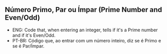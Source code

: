 ## Número Primo, Par ou Ímpar (Prime Number and Even/Odd)

- ENG: Code that, when entering an integer, tells if it's a Prime number and if it's Even/Odd.
- PT-BR: Código que, ao entrar com um número inteiro, diz se é Primo e se é Par/Ímpar.
